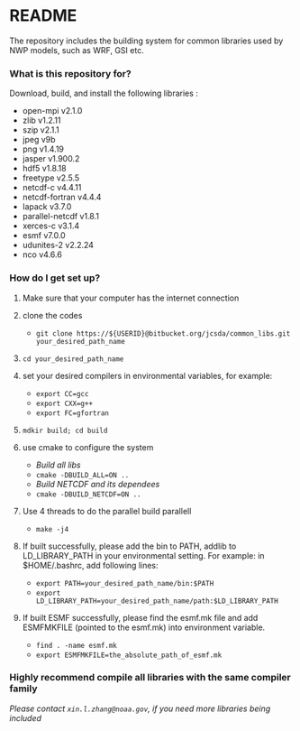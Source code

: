 # README #

The repository includes the building system for common libraries used by NWP models, such as WRF, GSI etc.

### What is this repository for? ###

Download, build, and install the following libraries :

* open-mpi v2.1.0
* zlib v1.2.11
* szip v2.1.1
* jpeg v9b
* png v1.4.19
* jasper v1.900.2 
* hdf5 v1.8.18
* freetype v2.5.5
* netcdf-c v4.4.11
* netcdf-fortran v4.4.4
* lapack v3.7.0
* parallel-netcdf v1.8.1
* xerces-c v3.1.4
* esmf v7.0.0
* udunites-2 v2.2.24
* nco v4.6.6

### How do I get set up? ###

1. Make sure that your computer has the internet connection

2. clone the codes

   * `git clone https://${USERID}@bitbucket.org/jcsda/common_libs.git your_desired_path_name`
  
3. `cd your_desired_path_name`

4. set your desired compilers in environmental variables, for example:

   * `export CC=gcc`
   * `export CXX=g++`
   * `export FC=gfortran`
  
5. `mdkir build; cd build`

6. use cmake to configure the system

   * *Build all libs*
   * `cmake -DBUILD_ALL=ON ..`
   * *Build NETCDF and its dependees*
   * `cmake -DBUILD_NETCDF=ON ..`

7. Use 4 threads to do the parallel build parallell

   * `make -j4`

8. If built successfully, please add the bin to PATH, addlib to LD\_LIBRARY\_PATH in your environmental setting. For example: in $HOME/.bashrc, add following lines:

   * `export PATH=your_desired_path_name/bin:$PATH`
   * `export LD_LIBRARY_PATH=your_desired_path_name/path:$LD_LIBRARY_PATH`
  
8. If built ESMF successfully, please find the esmf.mk file and add ESMFMKFILE (pointed to the esmf.mk) into environment variable.
 
   * `find . -name esmf.mk`
   * `export ESMFMKFILE=the_absolute_path_of_esmf.mk`
   
### Highly recommend compile all libraries with the same compiler family ###

*Please contact `xin.l.zhang@noaa.gov`, if you need more libraries being included*
